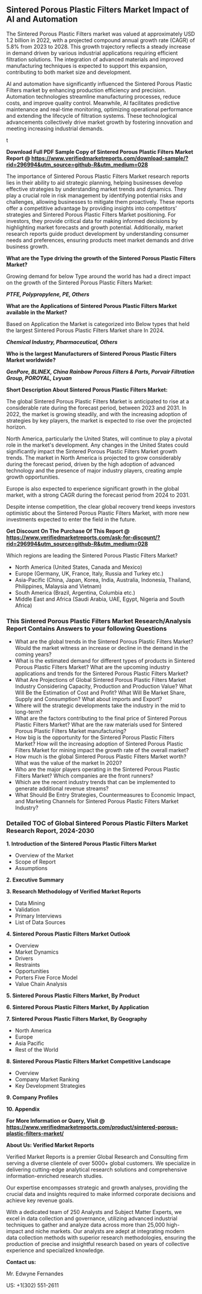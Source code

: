 <h2>Sintered Porous Plastic Filters Market Impact of AI and Automation</h2><p>The Sintered Porous Plastic Filters market was valued at approximately USD 1.2 billion in 2022, with a projected compound annual growth rate (CAGR) of 5.8% from 2023 to 2028. This growth trajectory reflects a steady increase in demand driven by various industrial applications requiring efficient filtration solutions. The integration of advanced materials and improved manufacturing techniques is expected to support this expansion, contributing to both market size and development.</p><p>AI and automation have significantly influenced the Sintered Porous Plastic Filters market by enhancing production efficiency and precision. Automation technologies streamline manufacturing processes, reduce costs, and improve quality control. Meanwhile, AI facilitates predictive maintenance and real-time monitoring, optimizing operational performance and extending the lifecycle of filtration systems. These technological advancements collectively drive market growth by fostering innovation and meeting increasing industrial demands.</p>t</p><p id="" class=""><strong>Download Full PDF Sample Copy of Sintered Porous Plastic Filters Market Report @ <a href="https://www.verifiedmarketreports.com/download-sample/?rid=296994&utm_source=github-R&utm_medium=028" target="_blank">https://www.verifiedmarketreports.com/download-sample/?rid=296994&utm_source=github-R&utm_medium=028</a></strong></p><p>The importance of&nbsp;Sintered Porous Plastic Filters Market research reports lies in their ability to aid strategic planning, helping businesses develop effective strategies by understanding market trends and dynamics. They play a crucial role in risk management by identifying potential risks and challenges, allowing businesses to mitigate them proactively. These reports offer a competitive advantage by providing insights into competitors' strategies and Sintered Porous Plastic Filters Market positioning. For investors, they provide critical data for making informed decisions by highlighting market forecasts and growth potential. Additionally, market research reports guide product development by understanding consumer needs and preferences, ensuring products meet market demands and drive business growth.</p><p><strong>What are the&nbsp;Type driving the growth of the Sintered Porous Plastic Filters Market?</strong></p><p id="" class="">Growing demand for below Type around the world has had a direct impact on the growth of the Sintered Porous Plastic Filters Market:</p><em><strong>PTFE, Polypropylene, PE, Others</strong></em></p><strong>What are the&nbsp;Applications&nbsp;of Sintered Porous Plastic Filters Market available in the Market?</strong></p><p id="" class="">Based on Application the Market is categorized into Below types that held the largest Sintered Porous Plastic Filters Market share In 2024.</p><em><strong>Chemical Industry, Pharmaceutical, Others</strong></em></p><strong>Who is the largest Manufacturers of Sintered Porous Plastic Filters Market worldwide?</strong></p><p><em><strong>GenPore, BLINEX, China Rainbow Porous Filters & Parts, Porvair Filtration Group, POROYAL, Lvyuan</strong></em></p><p id="" class=""><strong>Short Description About Sintered Porous Plastic Filters Market:</strong></p><p>The global Sintered Porous Plastic Filters Market is anticipated to rise at a considerable rate during the forecast period, between 2023 and 2031. In 2022, the market is growing steadily, and with the increasing adoption of strategies by key players, the market is expected to rise over the projected horizon.</p><p>North America, particularly the United States, will continue to play a pivotal role in the market's development. Any changes in the United States could significantly impact the Sintered Porous Plastic Filters Market growth trends. The market in North America is projected to grow considerably during the forecast period, driven by the high adoption of advanced technology and the presence of major industry players, creating ample growth opportunities.</p><p>Europe is also expected to experience significant growth in the global market, with a strong CAGR during the forecast period from 2024 to 2031.</p><p>Despite intense competition, the clear global recovery trend keeps investors optimistic about the Sintered Porous Plastic Filters Market, with more new investments expected to enter the field in the future.</p><p id="" class=""><strong>Get Discount On The Purchase Of This Report @ <a href="https://www.verifiedmarketreports.com/ask-for-discount/?rid=296994&utm_source=github-R&utm_medium=028" target="_blank">https://www.verifiedmarketreports.com/ask-for-discount/?rid=296994&utm_source=github-R&utm_medium=028</a></strong></p>Which regions are leading the Sintered Porous Plastic Filters Market?</p><ul><li>North America (United States, Canada and Mexico)</li><li>Europe (Germany, UK, France, Italy, Russia and Turkey etc.)</li><li>Asia-Pacific (China, Japan, Korea, India, Australia, Indonesia, Thailand, Philippines, Malaysia and Vietnam)</li><li>South America (Brazil, Argentina, Columbia etc.)</li><li>Middle East and Africa (Saudi Arabia, UAE, Egypt, Nigeria and South Africa)</li></ul><h3 id="" class="">This Sintered Porous Plastic Filters Market Research/Analysis Report Contains Answers to your following Questions</h3><ul><li>What are the global trends in the Sintered Porous Plastic Filters Market? Would the market witness an increase or decline in the demand in the coming years?</li><li>What is the estimated demand for different types of products in Sintered Porous Plastic Filters Market? What are the upcoming industry applications and trends for the Sintered Porous Plastic Filters Market?</li><li>What Are Projections of Global Sintered Porous Plastic Filters Market Industry Considering Capacity, Production and Production Value? What Will Be the Estimation of Cost and Profit? What Will Be Market Share, Supply and Consumption? What about imports and Export?</li><li>Where will the strategic developments take the industry in the mid to long-term?</li><li>What are the factors contributing to the final price of Sintered Porous Plastic Filters Market? What are the raw materials used for Sintered Porous Plastic Filters Market manufacturing?</li><li>How big is the opportunity for the Sintered Porous Plastic Filters Market? How will the increasing adoption of Sintered Porous Plastic Filters Market for mining impact the growth rate of the overall market?</li><li>How much is the global Sintered Porous Plastic Filters Market worth? What was the value of the market In 2020?</li><li>Who are the major players operating in the Sintered Porous Plastic Filters Market? Which companies are the front runners?</li><li>Which are the recent industry trends that can be implemented to generate additional revenue streams?</li><li>What Should Be Entry Strategies, Countermeasures to Economic Impact, and Marketing Channels for Sintered Porous Plastic Filters Market Industry?</li></ul><h3 id="" class="">Detailed TOC of Global Sintered Porous Plastic Filters Market Research Report, 2024-2030</h3><p id="" class=""><strong>1. Introduction of the Sintered Porous Plastic Filters Market</strong></p><ul><li>Overview of the Market</li><li>Scope of Report</li><li>Assumptions</li></ul><p id="" class=""><strong>2. Executive Summary</strong></p><p id="" class=""><strong>3. Research Methodology of Verified Market Reports</strong></p><ul><li>Data Mining</li><li>Validation</li><li>Primary Interviews</li><li>List of Data Sources</li></ul><p id="" class=""><strong>4. Sintered Porous Plastic Filters Market Outlook</strong></p><ul><li>Overview</li><li>Market Dynamics</li><li>Drivers</li><li>Restraints</li><li>Opportunities</li><li>Porters Five Force Model</li><li>Value Chain Analysis</li></ul><p id="" class=""><strong>5. Sintered Porous Plastic Filters Market, By Product</strong></p><p id="" class=""><strong>6. Sintered Porous Plastic Filters Market, By Application</strong></p><p id="" class=""><strong>7. Sintered Porous Plastic Filters Market, By Geography</strong></p><ul><li>North America</li><li>Europe</li><li>Asia Pacific</li><li>Rest of the World</li></ul><p id="" class=""><strong>8. Sintered Porous Plastic Filters Market Competitive Landscape</strong></p><ul><li>Overview</li><li>Company Market Ranking</li><li>Key Development Strategies</li></ul><p id="" class=""><strong>9. Company Profiles</strong></p><p id="" class=""><strong>10. Appendix</strong></p><p id="" class=""><strong>For More Information or Query, Visit @ <a href="https://www.verifiedmarketreports.com/product/sintered-porous-plastic-filters-market/" target="_blank">https://www.verifiedmarketreports.com/product/sintered-porous-plastic-filters-market/</a></strong></p><p id="" class=""><strong>About Us: Verified Market Reports</strong></p><p id="" class="">Verified Market Reports is a premier Global Research and Consulting firm serving a diverse clientele of over 5000+ global customers. We specialize in delivering cutting-edge analytical research solutions and comprehensive information-enriched research studies.</p><p id="" class="">Our expertise encompasses strategic and growth analyses, providing the crucial data and insights required to make informed corporate decisions and achieve key revenue goals.</p><p id="" class="">With a dedicated team of 250 Analysts and Subject Matter Experts, we excel in data collection and governance, utilizing advanced industrial techniques to gather and analyze data across more than 25,000 high-impact and niche markets. Our analysts are adept at integrating modern data collection methods with superior research methodologies, ensuring the production of precise and insightful research based on years of collective experience and specialized knowledge.</p><p id="" class=""><strong>Contact us:</strong></p><p id="" class="">Mr. Edwyne Fernandes</p><p id="" class="">US: +1(302) 551-2611</p>
